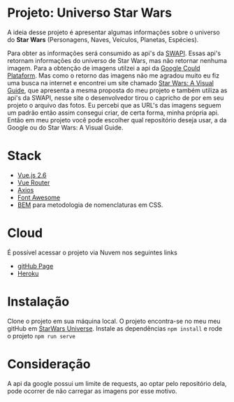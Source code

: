 # Projeto: Universo Star Wars

A ideia desse projeto é apresentar algumas informações sobre o universo do **Star Wars** (Personagens, Naves, Veículos, Planetas, Espécies).

Para obter as informações será consumido as api's da [SWAPI](https://swapi.dev). Essas api's retornam informações do universo de Star Wars, mas não retornar nenhuma imagem. Para a obtenção de imagens utilzei a api da [Google Could Plataform](https://console.cloud.google.com). Mas como o retorno das imagens não me agradou muito eu fiz uma busca na internet e encontrei um site chamado [Star Wars: A Visual Guide](starwars-visualguide.com), que apresenta a mesma proposta do meu projeto e também utiliza as api's da SWAPI, nesse site o desenvolvedor tirou o capricho de por em seu projeto o arquivo das fotos. Eu percebi que as URL's das imagens seguem um padrão então assim consegui criar, de certa forma, minha própria api. Então em meu projeto você pode escolher qual repositório deseja usar, a da Google ou do Star Wars: A Visual Guide.

# Stack 
- [Vue.js 2.6](https://v2.vuejs.org)
- [Vue Router](https://router.vuejs.org)
- [Axios](https://axios-http.com)
- [Font Awesome](fontawesome.com)
- [BEM](http://getbem.com/introduction/) para metodologia de nomenclaturas em CSS.

# Cloud

É possível acessar o projeto via Nuvem nos seguintes links
- [gitHub Page](https://devlab92.github.io)
- [Heroku](https://lab92-starwars-universe.herokuapp.com)


# Instalação
 
 Clone o projeto em sua máquina local. O projeto encontra-se no meu meu gitHub em [StarWars Universe](https://github.com/devlab92/starWarsUniverse). Instale as dependências `npm install` e rode o projeto `npm run serve` 

 
 # Consideração
A api da google possui um limite de requests, ao optar pelo repositório dela, pode ocorrer de não carregar as imagens por esse motivo. 
 